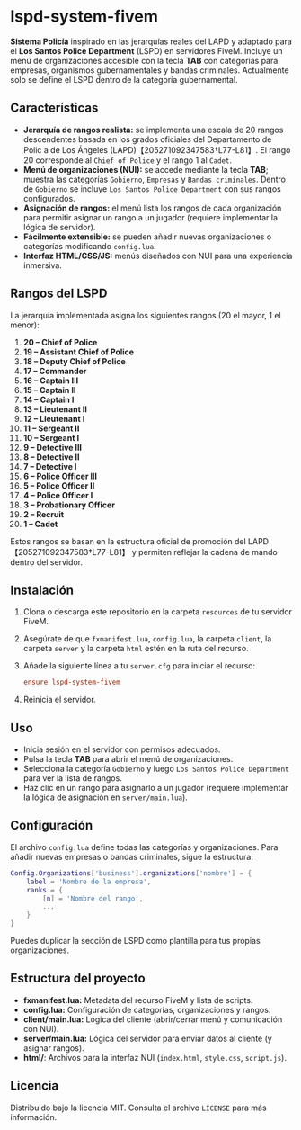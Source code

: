 # lspd-system-fivem

**Sistema Policía** inspirado en las jerarquías reales del LAPD y adaptado para el **Los Santos Police Department** (LSPD) en servidores FiveM. Incluye un menú de organizaciones accesible con la tecla **TAB** con categorías para empresas, organismos gubernamentales y bandas criminales. Actualmente solo se define el LSPD dentro de la categoría gubernamental.

## Características

- **Jerarquía de rangos realista:** se implementa una escala de 20 rangos descendentes basada en los grados oficiales del Departamento de Polic a de Los Ángeles (LAPD)【205271092347583†L77-L81】. El rango 20 corresponde al `Chief of Police` y el rango 1 al `Cadet`.
- **Menú de organizaciones (NUI):** se accede mediante la tecla **TAB**; muestra las categorías `Gobierno`, `Empresas` y `Bandas criminales`. Dentro de `Gobierno` se incluye `Los Santos Police Department` con sus rangos configurados.
- **Asignación de rangos:** el menú lista los rangos de cada organización para permitir asignar un rango a un jugador (requiere implementar la lógica de servidor).
- **Fácilmente extensible:** se pueden añadir nuevas organizaciones o categorías modificando `config.lua`.
- **Interfaz HTML/CSS/JS:** menús diseñados con NUI para una experiencia inmersiva.

## Rangos del LSPD

La jerarquía implementada asigna los siguientes rangos (20 el mayor, 1 el menor):

1. **20 – Chief of Police**
2. **19 – Assistant Chief of Police**
3. **18 – Deputy Chief of Police**
4. **17 – Commander**
5. **16 – Captain III**
6. **15 – Captain II**
7. **14 – Captain I**
8. **13 – Lieutenant II**
9. **12 – Lieutenant I**
10. **11 – Sergeant II**
11. **10 – Sergeant I**
12. **9 – Detective III**
13. **8 – Detective II**
14. **7 – Detective I**
15. **6 – Police Officer III**
16. **5 – Police Officer II**
17. **4 – Police Officer I**
18. **3 – Probationary Officer**
19. **2 – Recruit**
20. **1 – Cadet**

Estos rangos se basan en la estructura oficial de promoción del LAPD【205271092347583†L77-L81】 y permiten reflejar la cadena de mando dentro del servidor.

## Instalación

1. Clona o descarga este repositorio en la carpeta `resources` de tu servidor FiveM.
2. Asegúrate de que `fxmanifest.lua`, `config.lua`, la carpeta `client`, la carpeta `server` y la carpeta `html` estén en la ruta del recurso.
3. Añade la siguiente línea a tu `server.cfg` para iniciar el recurso:

   ```cfg
   ensure lspd-system-fivem
   ```

4. Reinicia el servidor.

## Uso

- Inicia sesión en el servidor con permisos adecuados.
- Pulsa la tecla **TAB** para abrir el menú de organizaciones.
- Selecciona la categoría `Gobierno` y luego `Los Santos Police Department` para ver la lista de rangos.
- Haz clic en un rango para asignarlo a un jugador (requiere implementar la lógica de asignación en `server/main.lua`).

## Configuración

El archivo `config.lua` define todas las categorías y organizaciones. Para añadir nuevas empresas o bandas criminales, sigue la estructura:

```lua
Config.Organizations['business'].organizations['nombre'] = {
    label = 'Nombre de la empresa',
    ranks = {
        [n] = 'Nombre del rango',
        ...
    }
}
```

Puedes duplicar la sección de LSPD como plantilla para tus propias organizaciones.

## Estructura del proyecto

- **fxmanifest.lua:** Metadata del recurso FiveM y lista de scripts.
- **config.lua:** Configuración de categorías, organizaciones y rangos.
- **client/main.lua:** Lógica del cliente (abrir/cerrar menú y comunicación con NUI).
- **server/main.lua:** Lógica del servidor para enviar datos al cliente (y asignar rangos).
- **html/**: Archivos para la interfaz NUI (`index.html`, `style.css`, `script.js`).

## Licencia

Distribuido bajo la licencia MIT. Consulta el archivo `LICENSE` para más información.
